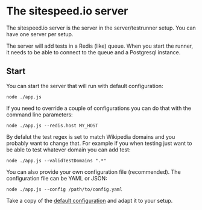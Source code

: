 # The sitespeed.io server

The sitespeed.io server is the server in the server/testrunner setup. You can have one server per setup.

The server will add tests in a Redis (like) queue. When you start the runner, it needs to be able to connect to the queue and a Postgresql instance.


## Start

You can start the server that will run with default configuration:

```
node ./app.js
```

If you need to override a couple of configurations you can do that with the command line parameters:

```
node ./app.js --redis.host MY_HOST
```

By defalut the test regex is set to match Wikipedia domains and you probably want to change that. For example if you when testing just want to be able to test whatever domain you can add test:

```
node ./app.js --validTestDomains ".*"
```


You can also provide your own configuration file (recommended). The configuration file can be YAML or JSON:

```
node ./app.js --config /path/to/config.yaml
```

Take a copy of the [default configuration](https://github.com/sitespeedio/onlinetest/blob/main/server/config/default.yaml) and adapt it to your setup.